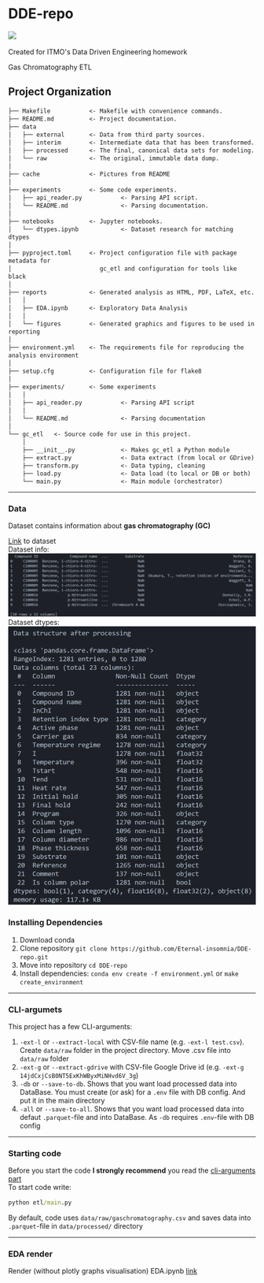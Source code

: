 # DDE-repo

<a target="_blank" href="https://cookiecutter-data-science.drivendata.org/">
    <img src="https://img.shields.io/badge/CCDS-Project%20template-328F97?logo=cookiecutter" />
</a>

Created for ITMO's Data Driven Engineering homework

Gas Chromatography ETL

## Project Organization

```
├── Makefile           <- Makefile with convenience commands.
├── README.md          <- Project documentation.
├── data
│   ├── external       <- Data from third party sources.
│   ├── interim        <- Intermediate data that has been transformed.
│   ├── processed      <- The final, canonical data sets for modeling.
│   └── raw            <- The original, immutable data dump.
│
├── cache              <- Pictures from README
│
├── experiments        <- Some code experiments.
│   ├── api_reader.py           <- Parsing API script.
│   └── README.md               <- Parsing documentation.
│
├── notebooks          <- Jupyter notebooks.
│   └── dtypes.ipynb            <- Dataset research for matching dtypes
│
├── pyproject.toml     <- Project configuration file with package metadata for 
│                         gc_etl and configuration for tools like black
│
├── reports            <- Generated analysis as HTML, PDF, LaTeX, etc.
│   │
│   ├── EDA.ipynb      <- Exploratory Data Analysis
│   │
│   └── figures        <- Generated graphics and figures to be used in reporting
│
├── environment.yml    <- The requirements file for reproducing the analysis environment
│
├── setup.cfg          <- Configuration file for flake8
│
├── experiments/       <- Some experiments
│   │
│   ├── api_reader.py           <- Parsing API script
│   │
│   └── README.md               <- Parsing documentation
│
└── gc_etl   <- Source code for use in this project.
    │
    ├── __init__.py             <- Makes gc_etl a Python module
    ├── extract.py              <- Data extract (from local or GDrive)
    ├── transform.py            <- Data typing, cleaning
    ├── load.py                 <- Data load (to local or DB or both)
    └── main.py                 <- Main module (orchestrator)
```

---

### Data
Dataset contains information about **gas chromatography (GC)**

[Link](https://drive.google.com/file/d/1twkoRrET6qJqgXPzG9jzrMqQikSzi1Ok/view?usp=sharing) to dataset  
Dataset info:
![read_data_result](cache/read_data_result.png)
Dataset dtypes:
![data_dtypes](cache/data_processing_result.png)

### Installing Dependencies
1. Download conda
2. Clone repository ```git clone https://github.com/Eternal-insomnia/DDE-repo.git```
3. Move into repository ```cd DDE-repo```
4. Install dependencies: ```conda env create -f environment.yml``` or ```make create_environment```

---

### CLI-argumets
This project has a few CLI-arguments:  
1. `-ext-l` or `--extract-local` with CSV-file name (e.g. `-ext-l test.csv`). Create `data/raw` folder in the project directory. Move .csv file into `data/raw` folder
2. `-ext-g` or `--extract-gdrive` with CSV-file Google Drive id (e.g. `-ext-g 14jdCxjCsB0NT5ExKhWByxMiNHvd6V_3g`)
3. `-db` or `--save-to-db`. Shows that you want load processed data into DataBase. You must create (or ask) for a `.env` file with DB config. And put it in the main directory
4. `-all` or `--save-to-all`. Shows that you want load processed data into defaut `.parquet`-file and into DataBase. As `-db` requires `.env`-file with DB config

---

### Starting code
Before you start the code **I strongly recommend** you read the [cli-arguments part](#cli-arguments)  
To start code write:  
```cmd
python etl/main.py
```  
By default, code uses `data/raw/gaschromatography.csv` and saves data into `.parquet`-file in `data/processed/` directory

---

### EDA render
Render (without plotly graphs visualisation) EDA.ipynb [link](https://nbviewer.org/github/Eternal-insomnia/DDE-repo/blob/main/reports/EDA.ipynb)
